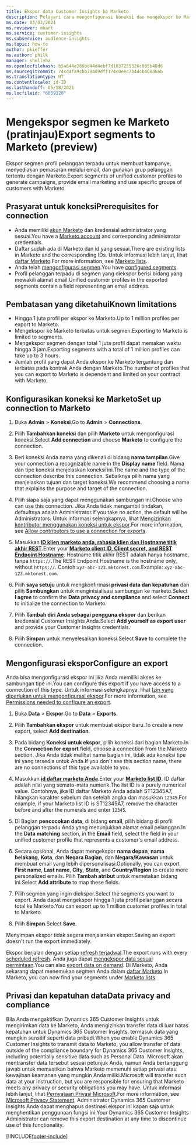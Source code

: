 ```yaml
---
title: Ekspor data Customer Insights ke Marketo
description: Pelajari cara mengonfigurasi koneksi dan mengekspor ke Marketo.
ms.date: 03/03/2021
ms.reviewer: mhart
ms.service: customer-insights
ms.subservice: audience-insights
ms.topic: how-to
author: pkieffer
ms.author: philk
manager: shellyha
ms.openlocfilehash: b5a644e286bd44d4ebf7d1837255326c005b48d6
ms.sourcegitcommit: 74cd4fa9cbb784d9dff174c0eec7b4dcb408d66b
ms.translationtype: HT
ms.contentlocale: id-ID
ms.lasthandoff: 05/18/2021
ms.locfileid: "6059320"
---
```

# <a name="export-segments-to-marketo-preview"></a><span data-ttu-id="13a12-103">Mengekspor segmen ke Marketo (pratinjau)</span><span class="sxs-lookup"><span data-stu-id="13a12-103">Export segments to Marketo (preview)</span></span>

<span data-ttu-id="13a12-104">Ekspor segmen profil pelanggan terpadu untuk membuat kampanye, menyediakan pemasaran melalui email, dan gunakan grup pelanggan tertentu dengan Marketo.</span><span class="sxs-lookup"><span data-stu-id="13a12-104">Export segments of unified customer profiles to generate campaigns, provide email marketing and use specific groups of customers with Marketo.</span></span>

## <a name="prerequisites-for-connection"></a><span data-ttu-id="13a12-105">Prasyarat untuk koneksi</span><span class="sxs-lookup"><span data-stu-id="13a12-105">Prerequisites for connection</span></span>

-   <span data-ttu-id="13a12-106">Anda memiliki [akun Marketo](https://login.marketo.com/) dan kredensial administrator yang sesuai.</span><span class="sxs-lookup"><span data-stu-id="13a12-106">You have a [Marketo account](https://login.marketo.com/) and corresponding administrator credentials.</span></span>
-   <span data-ttu-id="13a12-107">Daftar sudah ada di Marketo dan id yang sesuai.</span><span class="sxs-lookup"><span data-stu-id="13a12-107">There are existing lists in Marketo and the corresponding IDs.</span></span> <span data-ttu-id="13a12-108">Untuk informasi lebih lanjut, lihat [daftar Marketo](https://docs.marketo.com/display/public/DOCS/Understanding+Static+Lists).</span><span class="sxs-lookup"><span data-stu-id="13a12-108">For more information, see [Marketo lists](https://docs.marketo.com/display/public/DOCS/Understanding+Static+Lists).</span></span>
-   <span data-ttu-id="13a12-109">Anda telah [mengonfigurasi segmen](segments.md).</span><span class="sxs-lookup"><span data-stu-id="13a12-109">You have [configured segments](segments.md).</span></span>
-   <span data-ttu-id="13a12-110">Profil pelanggan terpadu di segmen yang diekspor berisi bidang yang mewakili alamat email.</span><span class="sxs-lookup"><span data-stu-id="13a12-110">Unified customer profiles in the exported segments contain a field representing an email address.</span></span>

## <a name="known-limitations"></a><span data-ttu-id="13a12-111">Pembatasan yang diketahui</span><span class="sxs-lookup"><span data-stu-id="13a12-111">Known limitations</span></span>

- <span data-ttu-id="13a12-112">Hingga 1 juta profil per ekspor ke Marketo.</span><span class="sxs-lookup"><span data-stu-id="13a12-112">Up to 1 million profiles per export to Marketo.</span></span>
- <span data-ttu-id="13a12-113">Mengekspor ke Marketo terbatas untuk segmen.</span><span class="sxs-lookup"><span data-stu-id="13a12-113">Exporting to Marketo is limited to segments.</span></span>
- <span data-ttu-id="13a12-114">Mengekspor segmen dengan total 1 juta profil dapat memakan waktu hingga 3 jam.</span><span class="sxs-lookup"><span data-stu-id="13a12-114">Exporting segments with a total of 1 million profiles can take up to 3 hours.</span></span> 
- <span data-ttu-id="13a12-115">Jumlah profil yang dapat Anda ekspor ke Marketo tergantung dan terbatas pada kontrak Anda dengan Marketo.</span><span class="sxs-lookup"><span data-stu-id="13a12-115">The number of profiles that you can export to Marketo is dependent and limited on your contract with Marketo.</span></span>

## <a name="set-up-connection-to-marketo"></a><span data-ttu-id="13a12-116">Konfigurasikan koneksi ke Marketo</span><span class="sxs-lookup"><span data-stu-id="13a12-116">Set up connection to Marketo</span></span>

1. <span data-ttu-id="13a12-117">Buka **Admin** > **Koneksi**.</span><span class="sxs-lookup"><span data-stu-id="13a12-117">Go to **Admin** > **Connections**.</span></span>

1. <span data-ttu-id="13a12-118">Pilih **Tambahkan koneksi** dan pilih **Marketo** untuk mengonfigurasi koneksi.</span><span class="sxs-lookup"><span data-stu-id="13a12-118">Select **Add connection** and choose **Marketo** to configure the connection.</span></span>

1. <span data-ttu-id="13a12-119">Beri koneksi Anda nama yang dikenali di bidang **nama tampilan**.</span><span class="sxs-lookup"><span data-stu-id="13a12-119">Give your connection a recognizable name in the **Display name** field.</span></span> <span data-ttu-id="13a12-120">Nama dan tipe koneksi menjelaskan koneksi ini.</span><span class="sxs-lookup"><span data-stu-id="13a12-120">The name and the type of the connection describe this connection.</span></span> <span data-ttu-id="13a12-121">Sebaiknya pilih nama yang menjelaskan tujuan dan target koneksi.</span><span class="sxs-lookup"><span data-stu-id="13a12-121">We recommend choosing a name that explains the purpose and target of the connection.</span></span>

1. <span data-ttu-id="13a12-122">Pilih siapa saja yang dapat menggunakan sambungan ini.</span><span class="sxs-lookup"><span data-stu-id="13a12-122">Choose who can use this connection.</span></span> <span data-ttu-id="13a12-123">Jika Anda tidak mengambil tindakan, defaultnya adalah Administrator.</span><span class="sxs-lookup"><span data-stu-id="13a12-123">If you take no action, the default will be Administrators.</span></span> <span data-ttu-id="13a12-124">Untuk informasi selengkapnya, lihat [Mengizinkan kontributor menggunakan koneksi untuk ekspor](connections.md#allow-contributors-to-use-a-connection-for-exports).</span><span class="sxs-lookup"><span data-stu-id="13a12-124">For more information, see [Allow contributors to use a connection for exports](connections.md#allow-contributors-to-use-a-connection-for-exports).</span></span>

1. <span data-ttu-id="13a12-125">Masukkan **[ID klien marketo anda, rahasia klien dan Hostname titik akhir REST](https://developers.marketo.com/rest-api/authentication/)**.</span><span class="sxs-lookup"><span data-stu-id="13a12-125">Enter your **[Marketo client ID, Client secret, and REST Endpoint Hostname](https://developers.marketo.com/rest-api/authentication/)**.</span></span> <span data-ttu-id="13a12-126">Hostname titik akhir REST adalah hanya hostname, tanpa `https://`.</span><span class="sxs-lookup"><span data-stu-id="13a12-126">The REST Endpoint Hostname is the hostname only, without `https://`.</span></span> <span data-ttu-id="13a12-127">Contoh:`xyz-abc-123.mktorest.com`.</span><span class="sxs-lookup"><span data-stu-id="13a12-127">Example: `xyz-abc-123.mktorest.com`.</span></span> 

1. <span data-ttu-id="13a12-128">Pilih **saya setuju** untuk mengkonfirmasi **privasi data dan kepatuhan** dan pilih **Sambungkan** untuk menginisialisasi sambungan ke marketo.</span><span class="sxs-lookup"><span data-stu-id="13a12-128">Select **I agree** to confirm the **Data privacy and compliance** and select **Connect** to initialize the connection to Marketo.</span></span>

1. <span data-ttu-id="13a12-129">Pilih **Tambah diri Anda sebagai pengguna ekspor** dan berikan kredensial Customer Insights Anda.</span><span class="sxs-lookup"><span data-stu-id="13a12-129">Select **Add yourself as export user** and provide your Customer Insights credentials.</span></span>

1. <span data-ttu-id="13a12-130">Pilih **Simpan** untuk menyelesaikan koneksi.</span><span class="sxs-lookup"><span data-stu-id="13a12-130">Select **Save** to complete the connection.</span></span>

## <a name="configure-an-export"></a><span data-ttu-id="13a12-131">Mengonfigurasi ekspor</span><span class="sxs-lookup"><span data-stu-id="13a12-131">Configure an export</span></span>

<span data-ttu-id="13a12-132">Anda bisa mengonfigurasi ekspor ini jika Anda memiliki akses ke sambungan tipe ini.</span><span class="sxs-lookup"><span data-stu-id="13a12-132">You can configure this export if you have access to a connection of this type.</span></span> <span data-ttu-id="13a12-133">Untuk informasi selengkapnya, lihat [Izin yang diperlukan untuk mengonfigurasi ekspor](export-destinations.md#set-up-a-new-export).</span><span class="sxs-lookup"><span data-stu-id="13a12-133">For more information, see [Permissions needed to configure an export](export-destinations.md#set-up-a-new-export).</span></span>

1. <span data-ttu-id="13a12-134">Buka **Data** > **Ekspor**.</span><span class="sxs-lookup"><span data-stu-id="13a12-134">Go to **Data** > **Exports**.</span></span>

1. <span data-ttu-id="13a12-135">Pilih **Tambahkan ekspor** untuk membuat ekspor baru.</span><span class="sxs-lookup"><span data-stu-id="13a12-135">To create a new export, select **Add destination**.</span></span>

1. <span data-ttu-id="13a12-136">Pada bidang **Koneksi untuk ekspor**, pilih koneksi dari bagian Marketo.</span><span class="sxs-lookup"><span data-stu-id="13a12-136">In the **Connection for export** field, choose a connection from the Marketo section.</span></span> <span data-ttu-id="13a12-137">Jika Anda tidak melihat nama bagian ini, tidak ada koneksi tipe ini yang tersedia untuk Anda.</span><span class="sxs-lookup"><span data-stu-id="13a12-137">If you don't see this section name, there are no connections of this type available to you.</span></span>

1. <span data-ttu-id="13a12-138">Masukkan **[id daftar marketo Anda](https://docs.marketo.com/display/public/DOCS/Understanding+Static+Lists)**.</span><span class="sxs-lookup"><span data-stu-id="13a12-138">Enter your **[Marketo list ID](https://docs.marketo.com/display/public/DOCS/Understanding+Static+Lists)**.</span></span> <span data-ttu-id="13a12-139">ID daftar adalah nilai yang semata-mata numerik.</span><span class="sxs-lookup"><span data-stu-id="13a12-139">The list ID is a purely numerical value.</span></span> <span data-ttu-id="13a12-140">Contohnya, jika ID daftar Marketo Anda adalah ST12345A7, hilangkan karakter sebelum dan setelah angka dan masukkan `12345`.</span><span class="sxs-lookup"><span data-stu-id="13a12-140">For example, if your Marketo list ID is ST12345A7, remove the character before and after the numerals and enter `12345`.</span></span> 

1. <span data-ttu-id="13a12-141">Di Bagian **pencocokan data**, di bidang **email**, pilih bidang di profil pelanggan terpadu Anda yang menunjukkan alamat email pelanggan.</span><span class="sxs-lookup"><span data-stu-id="13a12-141">In the **Data matching** section, in the **Email** field, select the field in your unified customer profile that represents a customer's email address.</span></span> 

1. <span data-ttu-id="13a12-142">Secara opsional, Anda dapat mengekspor **nama depan**, **nama belakang**, **Kota**, dan **Negara Bagian**, dan **Negara/Kawasan**  untuk membuat email yang lebih dipersonalisasi.</span><span class="sxs-lookup"><span data-stu-id="13a12-142">Optionally, you can export **First name**, **Last name**, **City**, **State**, and **Country/Region**  to create more personalized emails.</span></span> <span data-ttu-id="13a12-143">Pilih **Tambah atribut** untuk memetakan bidang ini.</span><span class="sxs-lookup"><span data-stu-id="13a12-143">Select **Add attribute** to map these fields.</span></span>

1. <span data-ttu-id="13a12-144">Pilih segmen yang ingin diekspor.</span><span class="sxs-lookup"><span data-stu-id="13a12-144">Select the segments you want to export.</span></span> <span data-ttu-id="13a12-145">Anda dapat mengekspor hingga 1 juta profil pelanggan secara total ke Marketo.</span><span class="sxs-lookup"><span data-stu-id="13a12-145">You can export up to 1 million customer profiles in total to Marketo.</span></span>

1. <span data-ttu-id="13a12-146">Pilih **Simpan**.</span><span class="sxs-lookup"><span data-stu-id="13a12-146">Select **Save**.</span></span>

<span data-ttu-id="13a12-147">Menyimpan ekspor tidak segera menjalankan ekspor.</span><span class="sxs-lookup"><span data-stu-id="13a12-147">Saving an export doesn't run the export immediately.</span></span>

<span data-ttu-id="13a12-148">Ekspor berjalan dengan setiap [refresh terjadwal](system.md#schedule-tab).</span><span class="sxs-lookup"><span data-stu-id="13a12-148">The export runs with every [scheduled refresh](system.md#schedule-tab).</span></span> <span data-ttu-id="13a12-149">Anda juga dapat [mengekspor data sesuai permintaan](export-destinations.md#run-exports-on-demand).</span><span class="sxs-lookup"><span data-stu-id="13a12-149">You can also [export data on demand](export-destinations.md#run-exports-on-demand).</span></span> <span data-ttu-id="13a12-150">Di Marketo, Anda sekarang dapat menemukan segmen Anda dalam [daftar Marketo](https://docs.marketo.com/display/public/DOCS/Understanding+Static+Lists).</span><span class="sxs-lookup"><span data-stu-id="13a12-150">In Marketo, you can now find your segments under [Marketo lists](https://docs.marketo.com/display/public/DOCS/Understanding+Static+Lists).</span></span>


## <a name="data-privacy-and-compliance"></a><span data-ttu-id="13a12-151">Privasi dan kepatuhan data</span><span class="sxs-lookup"><span data-stu-id="13a12-151">Data privacy and compliance</span></span>

<span data-ttu-id="13a12-152">Bila Anda mengaktifkan Dynamics 365 Customer Insights untuk mengirimkan data ke Marketo, Anda mengizinkan transfer data di luar batas kepatuhan untuk Dynamics 365 Customer Insights, termasuk data yang mungkin sensitif seperti data pribadi.</span><span class="sxs-lookup"><span data-stu-id="13a12-152">When you enable Dynamics 365 Customer Insights to transmit data to Marketo, you allow transfer of data outside of the compliance boundary for Dynamics 365 Customer Insights, including potentially sensitive data such as Personal Data.</span></span> <span data-ttu-id="13a12-153">Microsoft akan mentransfer data tersebut sesuai petunjuk Anda, namun Anda bertanggung jawab untuk memastikan bahwa Marketo memenuhi setiap privasi atau kewajiban keamanan yang mungkin Anda miliki.</span><span class="sxs-lookup"><span data-stu-id="13a12-153">Microsoft will transfer such data at your instruction, but you are responsible for ensuring that Marketo meets any privacy or security obligations you may have.</span></span> <span data-ttu-id="13a12-154">Untuk informasi lebih lanjut, lihat [Pernyataan Privasi Microsoft](https://go.microsoft.com/fwlink/?linkid=396732).</span><span class="sxs-lookup"><span data-stu-id="13a12-154">For more information, see [Microsoft Privacy Statement](https://go.microsoft.com/fwlink/?linkid=396732).</span></span>
<span data-ttu-id="13a12-155">Administrator Dynamics 365 Customer Insights Anda dapat menghapus destinasi ekspor ini kapan saja untuk menghentikan penggunaan fungsi ini.</span><span class="sxs-lookup"><span data-stu-id="13a12-155">Your Dynamics 365 Customer Insights Administrator can remove this export destination at any time to discontinue use of this functionality.</span></span>


[!INCLUDE[footer-include](../includes/footer-banner.md)]

